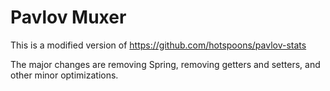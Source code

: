# Pavlov Muxer

This is a modified version of https://github.com/hotspoons/pavlov-stats

The major changes are removing Spring, removing getters and setters, and other minor optimizations.

